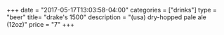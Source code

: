 +++
date = "2017-05-17T13:03:58-04:00"
categories = ["drinks"]
type = "beer"
title= "drake's 1500"
description = "(usa) dry-hopped pale ale (12oz)"
price = "7"
+++
